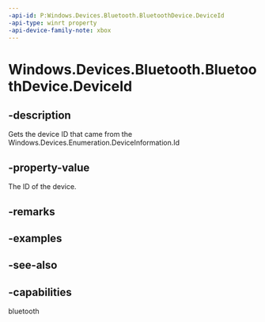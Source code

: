 ```yaml
---
-api-id: P:Windows.Devices.Bluetooth.BluetoothDevice.DeviceId
-api-type: winrt property
-api-device-family-note: xbox
---
```


<!-- Property syntax
public string DeviceId { get; }
-->

# Windows.Devices.Bluetooth.BluetoothDevice.DeviceId

## -description
Gets the device ID that came from the Windows.Devices.Enumeration.DeviceInformation.Id

## -property-value
The ID of the device.

## -remarks

## -examples

## -see-also


## -capabilities
bluetooth